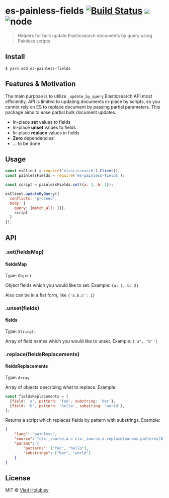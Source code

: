 # es-painless-fields [![Build Status](https://travis-ci.org/vladgolubev/es-painless-fields.svg?branch=master)](https://travis-ci.org/vladgolubev/es-painless-fields) ![](https://img.shields.io/badge/code_style-prettier-ff69b4.svg) ![node](https://img.shields.io/node/v/es-painless-fields.svg)

> Helpers for bulk update Elasticsearch documents by query using Painless scripts

## Install

```
$ yarn add es-painless-fields
```

## Features & Motivation

The main purpose is to utilize `_update_by_query` Elasticsearch API most efficiently.
API is limited to updating documents in-place by scripts, so you cannot rely on ES to replace document by passing partial parameters. This package aims to ease partial bulk document updates.

* In-place **set** values to fields
* In-place **unset** values to fields
* In-place **replace** values in fields
* **Zero** dependencies!
* ... to be done

## Usage

```js
const esClient = require('elasticsearch').Client();
const painlessFields = require('es-painless-fields');

const script = painlessFields.set({a: 1, b: 2});

esClient.updateByQuery({
  conflicts: 'proceed',
  body: {
    query: {match_all: {}},
    script
  }
});

```

## API

### .set(fieldsMap)

#### fieldsMap

Type: `Object`

Object fields which you would like to set. Example: `{a: 1, b: 2}`

Also can be in a flat form, like `{'a.b.c': 1}`

### .unset(fields)

#### fields

Type: `String[]`

Array of field names which you would like to unset. Example: `['a', 'b'']`

### .replace(fieldsReplacements)

#### fieldsReplacements

Type: `Array`

Array of objects describing what to replace. Example: 

```js
const fieldsReplacements = [
  {field: 'a', pattern: 'foo', substring: 'bar'},
  {field: 'b', pattern: 'hello', substring: 'world'},
];
``` 

Returns a script which replaces fields by pattern with substrings. Example:

```json
{
	"lang": "painless",
	"source": "ctx._source.a = ctx._source.a.replace(params.patterns[0], params.substrings[0]); ctx._source.b = ctx._source.b.replace(params.patterns[1], params.substrings[1]);",
	"params": {
		"patterns": ["foo", "hello"],
		"substrings": ["bar", "world"]
	}
}
```

## License

MIT © [Vlad Holubiev](https://vladholubiev.com)



